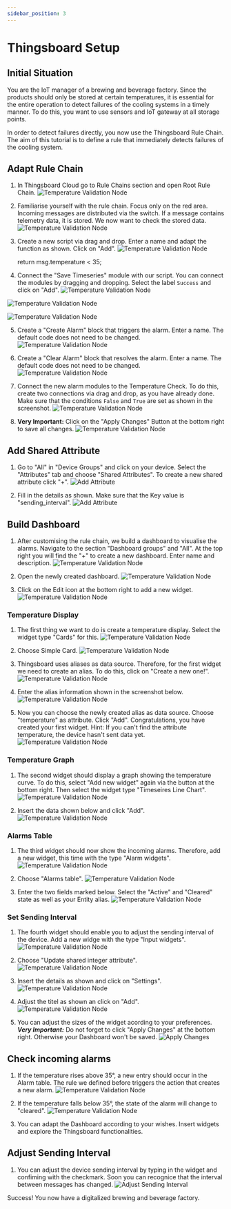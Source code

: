 ```yaml
---
sidebar_position: 3
---
```


# Thingsboard Setup


## Initial Situation

You are the IoT manager of a brewing and beverage factory. 
Since the products should only be stored at certain temperatures, it is essential for the entire operation to detect failures of the cooling systems in a timely manner. 
To do this, you want to use sensors and IoT gateway at all storage points. 

In order to detect failures directly, you now use the Thingsboard Rule Chain. 
The aim of this tutorial is to define a rule that immediately detects failures of the cooling system. 

## Adapt Rule Chain
1. In Thingsboard Cloud go to Rule Chains section and open Root Rule Chain.
![Temperature Validation Node](/img/tb/1.png)

2. Familiarise yourself with the rule chain. Focus only on the red area. Incoming messages are distributed via the switch. If a message contains telemetry data, it is stored. We now want to check the stored data.
![Temperature Validation Node](/img/tb/2.png)

3. Create a new script via drag and drop. Enter a name and adapt the function as shown. Click on "Add".
![Temperature Validation Node](/img/tb/3.png)


	return msg.temperature < 35;
	
4. Connect the "Save Timeseries" module with our script. You can connect the modules by dragging and dropping. Select the label `Success` and click on "Add".
![Temperature Validation Node](/img/tb/4.png)

![Temperature Validation Node](/img/tb/5.png)

![Temperature Validation Node](/img/tb/6.png)

5. Create a "Create Alarm" block that triggers the alarm. Enter a name. The default code does not need to be changed.
![Temperature Validation Node](/img/tb/7.png)

6. Create a "Clear Alarm" block that resolves the alarm. Enter a name. The default code does not need to be changed.
![Temperature Validation Node](/img/tb/8.png)

7. Connect the new alarm modules to the Temperature Check. To do this, create two connections via drag and drop, as you have already done. Make sure that the conditions `False` and `True` are set as shown in the screenshot.
![Temperature Validation Node](/img/tb/9.png)

8. **Very Important:** Click on the "Apply Changes" Button at the bottom right to save all changes.
![Temperature Validation Node](/img/tb/10.png)

## Add Shared Attribute

1. Go to "All" in "Device Groups" and click on your device. Select the "Attributes" tab and choose "Shared Attributes". To create a new shared attribute click "+".
![Add Attribute](/img/tb/shared-attribute.png)

2. Fill in the details as shown. Make sure that the Key value is "sending_interval".
![Add Attribute](/img/tb/add-attribute.png)

## Build Dashboard

1. After customising the rule chain, we build a dashboard to visualise the alarms. Navigate to the section "Dashboard groups" and "All". At the top right you will find the "+" to create a new dashboard. Enter name and description.
![Temperature Validation Node](/img/tb/11.png)

2. Open the newly created dashboard.
![Temperature Validation Node](/img/tb/12.png)

3. Click on the Edit icon at the bottom right to add a new widget.
![Temperature Validation Node](/img/tb/13.png)


### Temperature Display
1. The first thing we want to do is create a temperature display. Select the widget type "Cards" for this.
![Temperature Validation Node](/img/tb/14.png)

2. Choose Simple Card.
![Temperature Validation Node](/img/tb/15.png)

3. Thingsboard uses aliases as data source. Therefore, for the first widget we need to create an alias. To do this, click on "Create a new one!".
![Temperature Validation Node](/img/tb/16.png)

4. Enter the alias information shown in the screenshot below.
![Temperature Validation Node](/img/tb/17.png)

5. Now you can choose the newly created alias as data source. Choose "temperature" as attribute. Click "Add". 
Congratulations, you have created your first widget.
Hint: If you can't find the attribute temperature, the device hasn't sent data yet. 
![Temperature Validation Node](/img/tb/18.png)

### Temperature Graph
1. The second widget should display a graph showing the temperature curve. To do this, select "Add new widget" again via the button at the bottom right. Then select the widget type "Timeseires Line Chart".
![Temperature Validation Node](/img/tb/19.png)

2. Insert the data shown below and click "Add".
![Temperature Validation Node](/img/tb/20.png)

### Alarms Table
1. The third widget should now show the incoming alarms. Therefore, add a new widget, this time with the type "Alarm widgets".
![Temperature Validation Node](/img/tb/21.png)

2. Choose "Alarms table".
![Temperature Validation Node](/img/tb/22.png)

3. Enter the two fields marked below. Select the "Active" and "Cleared" state as well as your Entity alias.
![Temperature Validation Node](/img/tb/23.png)

### Set Sending Interval

1. The fourth widget should enable you to adjust the sending interval of the device. Add a new widge with the type "Input widgets".
![Temperature Validation Node](/img/tb/24.png)

2. Choose "Update shared integer attribute".
![Temperature Validation Node](/img/tb/25.png)

3. Insert the details as shown and click on "Settings".
![Temperature Validation Node](/img/tb/26.png)

4. Adjust the titel as shown an click on "Add".
![Temperature Validation Node](/img/tb/27.png)

5. You can adjust the sizes of the widget acording to your preferences. 
***Very Important:*** Do not forget to click "Apply Changes" at the bottom right. Otherwise your Dashboard won't be saved.
![Apply Changes](/img/tb/28.png)

## Check incoming alarms
1. If the temperature rises above 35°, a new entry should occur in the Alarm table. The rule we defined before triggers the action that creates a new alarm.
![Temperature Validation Node](/img/tb/29.png)

2. If the temperature falls below 35°, the state of the alarm will change to "cleared".
![Temperature Validation Node](/img/tb/30.png)

3. You can adapt the Dashboard according to your wishes. Insert widgets and explore the Thingsboard functionalities. 

## Adjust Sending Interval
1. You can adjust the device sending interval by typing in the widget and confiming with the checkmark. Soon you can recognice that the interval between messages has changed.
![Adjust Sending Interval](/img/tb/set-sending-interval.png)

Success! You now have a digitalized brewing and beverage factory.